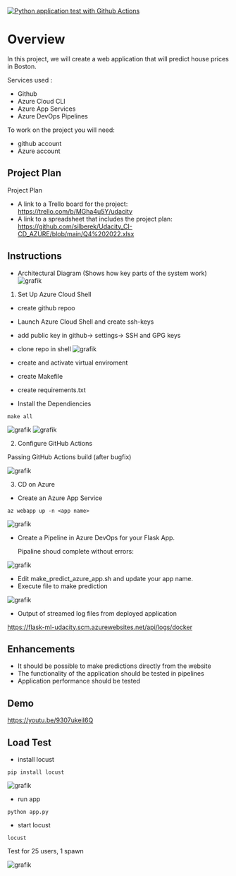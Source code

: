 [![Python application test with Github Actions](https://github.com/silberek/Udacity_CI-CD_AZURE/actions/workflows/pythonapp.yml/badge.svg)](https://github.com/silberek/Udacity_CI-CD_AZURE/actions/workflows/pythonapp.yml)

# Overview

In this project, we will create a web application that will predict house prices in Boston.

Services used :
- Github 
- Azure Cloud CLI 
- Azure App Services
- Azure DevOps Pipelines 

To work on the project you will need:
- github account
- Azure account

## Project Plan
 Project Plan

* A link to a Trello board for the project: https://trello.com/b/MGha4u5Y/udacity
* A link to a spreadsheet that includes the project plan: https://github.com/silberek/Udacity_CI-CD_AZURE/blob/main/Q4%202022.xlsx

## Instructions
 
* Architectural Diagram (Shows how key parts of the system work)
![grafik](https://user-images.githubusercontent.com/71324665/170563612-3f62f291-983f-40bf-840f-eb4599ff68db.png)

1. Set Up Azure Cloud Shell

* create github repoo
* Launch Azure Cloud Shell and create ssh-keys
* add public key in github-> settings-> SSH and GPG keys
* clone repo in shell
![grafik](https://user-images.githubusercontent.com/71324665/170565562-08b36379-bed0-400f-bb18-7eccb5a20950.png)

* create and activate virtual enviroment 
* create Makefile 
* create requirements.txt
*  Install the Dependiencies
```
make all
```
![grafik](https://user-images.githubusercontent.com/71324665/170566653-971147d5-6733-45a8-b607-920bdba4a6a2.png)
![grafik](https://user-images.githubusercontent.com/71324665/170566755-ed995a49-aac2-4689-b868-e9e1ebff5abf.png)

2. Configure GitHub Actions

Passing GitHub Actions build (after bugfix)

![grafik](https://user-images.githubusercontent.com/71324665/170559953-d53ace49-bc9e-416a-8f58-9635b6d680a1.png)

3. CD on Azure

* Create an Azure App Service
```
az webapp up -n <app name>
```

![grafik](https://user-images.githubusercontent.com/71324665/170726700-2895a31a-eb4d-4201-8824-f0bf149cea19.png)

* Create a Pipeline in Azure DevOps for your Flask App.

    Pipaline shoud complete without errors:

![grafik](https://user-images.githubusercontent.com/71324665/170694605-fd32f56a-485a-4818-a873-5986cba8f3a3.png)

* Edit make_predict_azure_app.sh and update your app name. 
* Execute file to make prediction

![grafik](https://user-images.githubusercontent.com/71324665/170696579-ad6ae743-8ff1-417a-a657-9f7da7073730.png)

* Output of streamed log files from deployed application

https://flask-ml-udacity.scm.azurewebsites.net/api/logs/docker


## Enhancements

* It should be possible to make predictions directly from the website
* The functionality of the application should be tested in pipelines
* Application performance should be tested

## Demo 

https://youtu.be/9307ukeiI6Q

## Load Test 

*  install locust 

```
pip install locust
```
![grafik](https://user-images.githubusercontent.com/71324665/170837995-03f8026f-6822-4895-bddb-231094d0f8fd.png)


*  run app
 ```
 python app.py
 ```

*  start locust 
 
 ```
locust
 ```
 Test for 25 users, 1 spawn 
 
![grafik](https://user-images.githubusercontent.com/71324665/170838406-8d787d6d-e871-4b8a-8f77-268192f21451.png)

